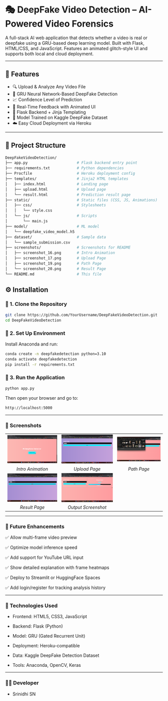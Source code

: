 # 🎭 DeepFake Video Detection – AI-Powered Video Forensics  

A full-stack AI web application that detects whether a video is real or deepfake using a GRU-based deep learning model. Built with Flask, HTML/CSS, and JavaScript. Features an animated glitch-style UI and supports both local and cloud deployment.

---

## 🚀 Features  

- 🔍 Upload & Analyze Any Video File  
- 🧠 GRU Neural Network-Based DeepFake Detection  
- 📈 Confidence Level of Prediction  
- 📸 Real-Time Feedback with Animated UI  
- 🧰 Flask Backend + Jinja Templating  
- 💾 Model Trained on Kaggle DeepFake Dataset  
- ☁️ Easy Cloud Deployment via Heroku  

---

## 📂 Project Structure  

```bash
DeepFakeVideoDetection/
├── app.py                      # Flask backend entry point  
├── requirements.txt            # Python dependencies  
├── Procfile                    # Heroku deployment config  
├── templates/                  # Jinja2 HTML templates  
│   ├── index.html              # Landing page  
│   ├── upload.html             # Upload page  
│   └── result.html             # Prediction result page  
├── static/                     # Static files (CSS, JS, Animations)  
│   ├── css/                    # Stylesheets  
│   │   └── style.css  
│   └── js/                     # Scripts  
│       └── main.js  
├── model/                      # ML model  
│   └── deepfake_video_model.h5  
├── dataset/                    # Sample data  
│   └── sample_submission.csv  
├── screenshots/                # Screenshots for README  
│   ├── screenshot_16.png       # Intro Animation  
│   ├── screenshot_17.png       # Upload Page  
│   ├── screenshot_19.png       # Path Page  
│   └── screenshot_20.png       # Result Page  
└── README.md                   # This file
```
## ⚙️ Installation  

### 🔹 1. Clone the Repository  

```bash
git clone https://github.com/YourUsername/DeepFakeVideoDetection.git  
cd DeepFakeVideoDetection
```
### 🔹 2. Set Up Environment  

Install Anaconda and run:

```bash
conda create -n deepfakedetection python=3.10  
conda activate deepfakedetection  
pip install -r requirements.txt
```
### 🔹 3. Run the Application


```bash
python app.py
```
Then open your browser and go to:
```bash
http://localhost:5000
```

---


### 📸 Screenshots

<table align="center">
  <tr>
    <td><img src="screenshots/Screenshot (16).png" width="300"/></td>
    <td><img src="screenshots/Screenshot (17).png" width="300"/></td>
    <td><img src="screenshots/Screenshot (19).png" width="300"/></td>
  </tr>
  <tr align="center">
    <td><em>Intro Animation</em></td>
    <td><em>Upload Page</em></td>
    <td><em>Path Page</em></td>
  </tr>
  <tr>
    <td><img src="screenshots/Screenshot (20).png" width="300"/></td>
    <td><img src="screenshots/Screenshot (21).png" width="300"/></td>
    <td></td>
  </tr>
  <tr align="center">
    <td><em>Result Page</em></td>
    <td><em>Output Screenshot</em></td>
    <td></td>
  </tr>
</table>



---

### 🔮 Future Enhancements
✅ Allow multi-frame video preview

✅ Optimize model inference speed

✅ Add support for YouTube URL input

✅ Show detailed explanation with frame heatmaps

✅ Deploy to Streamlit or HuggingFace Spaces

✅ Add login/register for tracking analysis history

---

### 🧠 Technologies Used

- Frontend: HTML5, CSS3, JavaScript

- Backend: Flask (Python)

- Model: GRU (Gated Recurrent Unit)

- Deployment: Heroku-compatible

- Data: Kaggle DeepFake Detection Dataset

- Tools: Anaconda, OpenCV, Keras

---
### 👨‍💻 Developer
- Srinidhi SN
